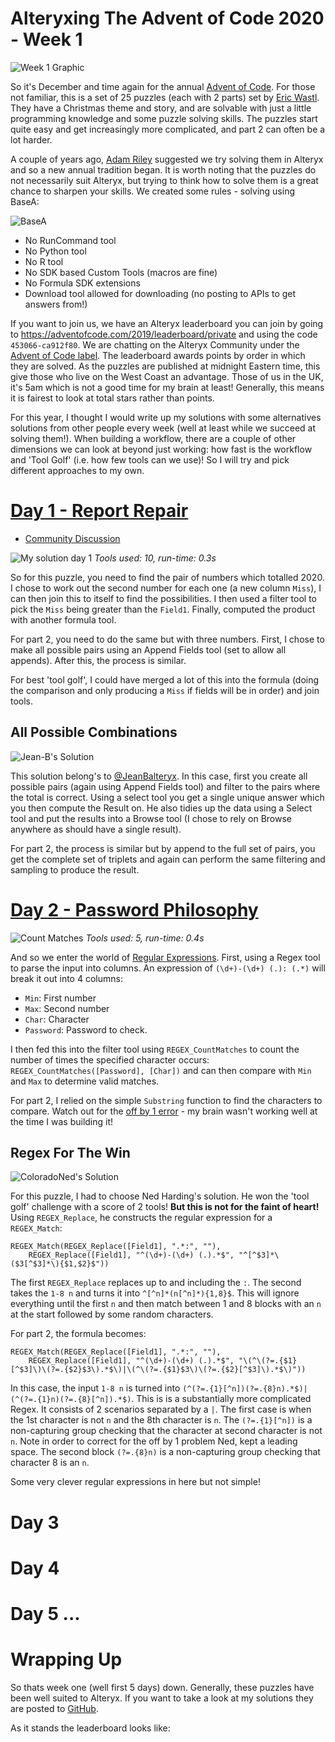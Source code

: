 # Alteryxing The Advent of Code 2020 - Week 1

![Week 1 Graphic](assets/advent-2020-1/logo.jpg)

So it's December and time again for the annual [Advent of Code](https://adventofcode.com/2020). For those not familiar, this is a set of 25 puzzles (each with 2 parts) set by [Eric Wastl](http://was.tl/). They have a Christmas theme and story, and are solvable with just a little programming knowledge and some puzzle solving skills. The puzzles start quite easy and get increasingly more complicated, and part 2 can often be a lot harder.

A couple of years ago, [Adam Riley](https://twitter.com/AlteryxAd/status/1069619208865107969?ref_src=twsrc%5Etfw) suggested we try solving them in Alteryx and so a new annual tradition began. It is worth noting that the puzzles do not necessarily suit Alteryx, but trying to think how to solve them is a great chance to sharpen your skills. We created some rules - solving using BaseA:

![BaseA](assets/advent-2020-1/basea.jpg)

- No RunCommand tool
- No Python tool
- No R tool
- No SDK based Custom Tools (macros are fine)
- No Formula SDK extensions
- Download tool allowed for downloading (no posting to APIs to get answers from!)

If you want to join us, we have an Alteryx leaderboard you can join by going to https://adventofcode.com/2019/leaderboard/private and using the code `453066-ca912f80`. We are chatting on the Alteryx Community under the [Advent of Code label](https://community.alteryx.com/t5/forums/filteredbylabelpage/board-id/general-discussions/label-name/advent%20of%20code). The leaderboard awards points by order in which they are solved. As the puzzles are published at midnight Eastern time, this give those who live on the West Coast an advantage. Those of us in the UK, it's 5am which is not a good time for my brain at least! Generally, this means it is fairest to look at total stars rather than points.

For this year, I thought I would write up my solutions with some alternatives solutions from other people every week (well at least while we succeed at solving them!). When building a workflow, there are a couple of other dimensions we can look at beyond just working: how fast is the workflow and 'Tool Golf' (i.e. how few tools can we use)! So I will try and pick different approaches to my own.

# [Day 1 - Report Repair](https://adventofcode.com/2020/day/1)
- [Community Discussion](https://community.alteryx.com/t5/General-Discussions/Advent-of-Code-2020-BaseA-Style-Day-1/m-p/675532)

![My solution day 1](assets/advent-2020-1/day1.jd.jpg)
*Tools used: 10, run-time: 0.3s*

So for this puzzle, you need to find the pair of numbers which totalled 2020. I chose to work out the second number for each one (a new column `Miss`), I can then join this to itself to find the possibilities. I then used a filter tool to pick the `Miss` being greater than the `Field1`. Finally, computed the product with another formula tool.

For part 2, you need to do the same but with three numbers. First, I chose  to make all possible pairs using an Append Fields tool (set to allow all appends). After this, the process is similar.

For best 'tool golf', I could have merged a lot of this into the formula (doing the comparison and only producing a `Miss` if fields will be in order) and join tools.

## All Possible Combinations

![Jean-B's Solution](assets/advent-2020-1/day1.jb.jpg)

This solution belong's to [@JeanBalteryx](https://community.alteryx.com/t5/user/viewprofilepage/user-id/77398). In this case, first you create all possible pairs (again using Append Fields tool) and filter to the pairs where the total is correct. Using a select tool you get a single unique answer which you then compute the Result on. He also tidies up the data using a Select tool and put the results into a Browse tool (I chose to rely on Browse anywhere as should have a single result).

For part 2, the process is similar but by append to the full set of pairs, you get the complete set of triplets and again can perform the same filtering and sampling to produce the result.

# [Day 2 - Password Philosophy](https://adventofcode.com/2020/day/2)

![Count Matches](assets/advent-2020-1/day2.jd.jpg)
*Tools used: 5, run-time: 0.4s*

And so we enter the world of [Regular Expressions](https://xkcd.com/1171/). First, using a Regex tool to parse the input into columns. An expression of `(\d+)-(\d+) (.): (.*)` will break it out into 4 columns:

- `Min`: First number
- `Max`: Second number
- `Char`: Character
- `Password`: Password to check.

I then fed this into the filter tool using `REGEX_CountMatches` to count the number of times the specified character occurs: `REGEX_CountMatches([Password], [Char])` and can then compare with `Min` and `Max` to determine valid matches.

For part 2, I relied on the simple `Substring` function to find the characters to compare. Watch out for the [off by 1 error](https://twitter.com/codinghorror/status/506010907021828096?lang=en) - my brain wasn't working well at the time I was building it!

## Regex For The Win

![ColoradoNed's Solution](assets/advent-2020-1/day2.nh.jpg)

For this puzzle, I had to choose Ned Harding's solution. He won the 'tool golf' challenge with a score of 2 tools! **But this is not for the faint of heart!** Using `REGEX_Replace`, he constructs the regular expression for a `REGEX_Match`:

```
REGEX_Match(REGEX_Replace([Field1], ".*:", ""),
	REGEX_Replace([Field1], "^(\d+)-(\d+) (.).*$", "^[^$3]*\($3[^$3]*\){$1,$2}$"))
```

The first `REGEX_Replace` replaces up to and including the `:`. The second takes the `1-8 n` and turns it into `^[^n]*(n[^n]*){1,8}$`. This will ignore everything until the first `n` and then match between 1 and 8 blocks with an `n` at the start followed by some random characters.

For part 2, the formula becomes:

```
REGEX_Match(REGEX_Replace([Field1], ".*:", ""), 
	REGEX_Replace([Field1], "^(\d+)-(\d+) (.).*$", "\(^\(?=.{$1}[^$3]\)\(?=.{$2}$3\).*$\)|\(^\(?=.{$1}$3\)\(?=.{$2}[^$3]\).*$\)"))
```

In this case, the input `1-8 n` is turned into `(^(?=.{1}[^n])(?=.{8}n).*$)|(^(?=.{1}n)(?=.{8}[^n]).*$)`. This is is a substantially more complicated Regex. It consists of 2 scenarios separated by a `|`. The first case is when the 1st character is not `n` and the 8th character is `n`. The `(?=.{1}[^n])` is a non-capturing group checking that the character at second character is not `n`. Note in order to correct for the off by 1 problem Ned, kept a leading space. The second block `(?=.{8}n)` is a non-capturing group checking that character 8 is an `n`.

Some very clever regular expressions in here but not simple!
# Day 3

# Day 4

# Day 5 ...

# Wrapping Up

So thats week one (well first 5 days) down. Generally, these puzzles have been well suited to Alteryx. If you want to take a look at my solutions they are posted to [GitHub](https://github.com/jdunkerley/adventofcode/).

As it stands the leaderboard looks like:

